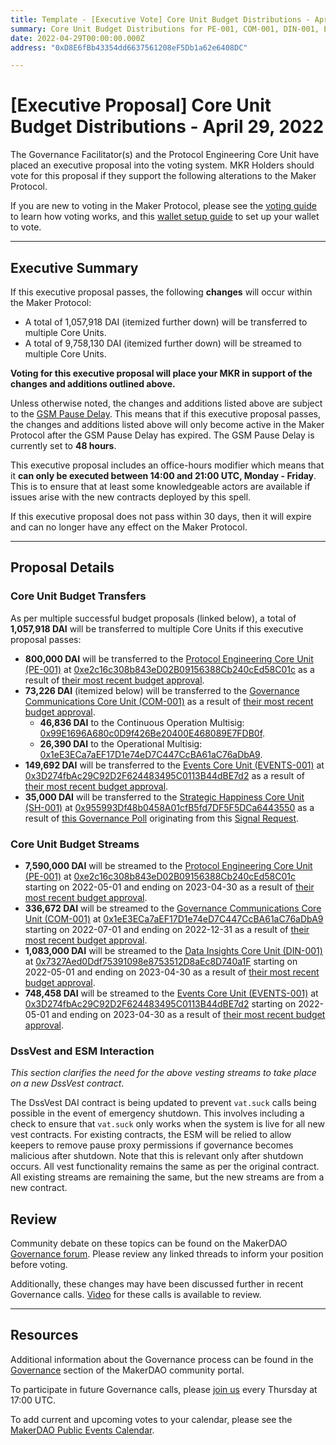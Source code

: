 ```yaml
---
title: Template - [Executive Vote] Core Unit Budget Distributions - April 29, 2022
summary: Core Unit Budget Distributions for PE-001, COM-001, DIN-001, EVENTS-001, and SH-001.
date: 2022-04-29T00:00:00.000Z
address: "0xD8E6fBb43354dd6637561208eF5Db1a62e6408DC"

---
```

# [Executive Proposal] Core Unit Budget Distributions - April 29, 2022

The Governance Facilitator(s) and the Protocol Engineering Core Unit have placed an executive proposal into the voting system. MKR Holders should vote for this proposal if they support the following alterations to the Maker Protocol.

If you are new to voting in the Maker Protocol, please see the [voting guide](https://community-development.makerdao.com/en/learn/governance/how-voting-works/) to learn how voting works, and this [wallet setup guide](https://community-development.makerdao.com/en/learn/governance/voting-setup/) to set up your wallet to vote.

---

## Executive Summary

If this executive proposal passes, the following **changes** will occur within the Maker Protocol:
- A total of 1,057,918 DAI (itemized further down) will be transferred to multiple Core Units.
- A total of 9,758,130 DAI (itemized further down) will be streamed to multiple Core Units.

**Voting for this executive proposal will place your MKR in support of the changes and additions outlined above.**

Unless otherwise noted, the changes and additions listed above are subject to the [GSM Pause Delay](https://manual.makerdao.com/parameter-index/core/param-gsm-pause-delay). This means that if this executive proposal passes, the changes and additions listed above will only become active in the Maker Protocol after the GSM Pause Delay has expired. The GSM Pause Delay is currently set to **48 hours**.

This executive proposal includes an office-hours modifier which means that it **can only be executed between 14:00 and 21:00 UTC, Monday - Friday**. This is to ensure that at least some knowledgeable actors are available if issues arise with the new contracts deployed by this spell.

If this executive proposal does not pass within 30 days, then it will expire and can no longer have any effect on the Maker Protocol.

---

## Proposal Details


### Core Unit Budget Transfers

As per multiple successful budget proposals (linked below), a total of **1,057,918 DAI** will be transferred to multiple Core Units if this executive proposal passes:

- **800,000 DAI** will be transferred to the [Protocol Engineering Core Unit (PE-001)](https://mips.makerdao.com/mips/details/MIP39c2SP7) at [0xe2c16c308b843eD02B09156388Cb240cEd58C01c](https://etherscan.io/address/0xe2c16c308b843eD02B09156388Cb240cEd58C01c) as a result of [their most recent budget approval](https://vote.makerdao.com/polling/QmWphKJY#poll-detail).
- **73,226 DAI** (itemized below) will be transferred to the [Governance Communications Core Unit (COM-001)](https://mips.makerdao.com/mips/details/MIP39c2SP30) as a result of [their most recent budget approval](https://vote.makerdao.com/polling/QmWQBUi6#poll-detail).
	- **46,836 DAI** to the Continuous Operation Multisig: [0x99E1696A680c0D9f426Be20400E468089E7FDB0f](https://etherscan.io/address/0x99E1696A680c0D9f426Be20400E468089E7FDB0f).
	- **26,390 DAI** to the Operational Multisig: [0x1eE3ECa7aEF17D1e74eD7C447CcBA61aC76aDbA9](https://etherscan.io/address/0x1eE3ECa7aEF17D1e74eD7C447CcBA61aC76aDbA9).
- **149,692 DAI** will be transferred to the [Events Core Unit (EVENTS-001)](https://mips.makerdao.com/mips/details/MIP39c2SP32) at [0x3D274fbAc29C92D2F624483495C0113B44dBE7d2](https://etherscan.io/address/0x3D274fbAc29C92D2F624483495C0113B44dBE7d2) as a result of [their most recent budget approval](https://vote.makerdao.com/polling/QmSVzGcm#poll-detail).
- **35,000 DAI** will be transferred to the [Strategic Happiness Core Unit (SH-001)](https://mips.makerdao.com/mips/details/MIP39c2SP11) at [0x955993Df48b0458A01cfB5fd7DF5F5DCa6443550](https://etherscan.io/address/0x955993Df48b0458A01cfB5fd7DF5F5DCa6443550) as a result of [this Governance Poll](https://vote.makerdao.com/polling/QmVdxBE5#poll-detail) originating from this [Signal Request](https://forum.makerdao.com/t/signal-request-extend-shcu-sh-001-budget-until-may-governance-cycle/14511).

### Core Unit Budget Streams

- **7,590,000 DAI** will be streamed to the [Protocol Engineering Core Unit (PE-001)](https://mips.makerdao.com/mips/details/MIP39c2SP7) at [0xe2c16c308b843eD02B09156388Cb240cEd58C01c](https://etherscan.io/address/0xe2c16c308b843eD02B09156388Cb240cEd58C01c) starting on 2022-05-01 and ending on 2023-04-30 as a result of [their most recent budget approval](https://vote.makerdao.com/polling/QmWphKJY#poll-detail).
- **336,672 DAI** will be streamed to the [Governance Communications Core Unit (COM-001)](https://mips.makerdao.com/mips/details/MIP39c2SP30) at [0x1eE3ECa7aEF17D1e74eD7C447CcBA61aC76aDbA9](https://etherscan.io/address/0x1eE3ECa7aEF17D1e74eD7C447CcBA61aC76aDbA9) starting on 2022-07-01 and ending on 2022-12-31 as a result of [their most recent budget approval](https://vote.makerdao.com/polling/QmWQBUi6#poll-detail).
- **1,083,000 DAI** will be streamed to the [Data Insights Core Unit (DIN-001)](https://mips.makerdao.com/mips/details/MIP39c2SP31) at [0x7327Aed0Ddf75391098e8753512D8aEc8D740a1F](https://etherscan.io/address/0x7327Aed0Ddf75391098e8753512D8aEc8D740a1F) starting on 2022-05-01 and ending on 2023-04-30 as a result of [their most recent budget approval](https://vote.makerdao.com/polling/Qme3VaY4#poll-detail).
- **748,458 DAI** will be streamed to the [Events Core Unit (EVENTS-001)](https://mips.makerdao.com/mips/details/MIP39c2SP32) at [0x3D274fbAc29C92D2F624483495C0113B44dBE7d2](https://etherscan.io/address/0x3D274fbAc29C92D2F624483495C0113B44dBE7d2) starting on 2022-05-01 and ending on 2023-04-30 as a result of [their most recent budget approval](https://vote.makerdao.com/polling/QmSVzGcm#poll-detail).

### DssVest and ESM Interaction

_This section clarifies the need for the above vesting streams to take place on a new DssVest contract_.

The DssVest DAI contract is being updated to prevent `vat.suck` calls being possible in the event of emergency shutdown. This involves including a check to ensure that `vat.suck` only works when the system is live for all new vest contracts. For existing contracts, the ESM will be relied to allow keepers to remove pause proxy permissions if governance becomes malicious after shutdown. Note that this is relevant only after shutdown occurs. All vest functionality remains the same as per the original contract. All existing streams are remaining the same, but the new streams are from a new contract.


## Review

Community debate on these topics can be found on the MakerDAO [Governance forum](https://forum.makerdao.com/). Please review any linked threads to inform your position before voting.

Additionally, these changes may have been discussed further in recent Governance calls. [Video](https://www.youtube.com/playlist?list=PLLzkWCj8ywWNq5-90-Id6VPSsrk4OWVan) for these calls is available to review.

---

## Resources

Additional information about the Governance process can be found in the [Governance](https://community-development.makerdao.com/en/learn/governance) section of the MakerDAO community portal.

To participate in future Governance calls, please [join us](https://github.com/makerdao/community/tree/master/governance/governance-and-risk-meetings) every Thursday at 17:00 UTC.

To add current and upcoming votes to your calendar, please see the [MakerDAO Public Events Calendar](https://calendar.google.com/calendar/embed?src=makerdao.com_3efhm2ghipksegl009ktniomdk%40group.calendar.google.com&ctz=UTC&mode=week&showCalendars=0&showPrint=0).
